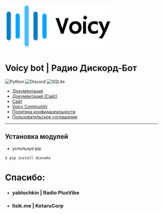 <img src="img/MiniLogo.svg" height="150px"/>

# Voicy bot | Радио Дискорд-Бот

![Python](https://img.shields.io/badge/python-3670A0?style=for-the-badge&logo=python&logoColor=ffdd54) ![Discord](https://img.shields.io/badge/Discord-%235865F2.svg?style=for-the-badge&logo=discord&logoColor=white) ![SQLite](https://img.shields.io/badge/sqlite-%2307405e.svg?style=for-the-badge&logo=sqlite&logoColor=white)

- [Документация](https://github.com/keeniGithub/Voicy.site/blob/main/documentations/Docs/Documentation.md)
- [Документация (Сайт)](https://voicy.site/documentations/)
- [Сайт](https://voicy.site)
- [Voicy Community](https://discord.gg/4ed6dbJZvZ)
- [Политика конфидацеальности](https://github.com/keeniGithub/Voicy.site/blob/main/documentations/PrivacyPolicy/Privacy.md)
- [Пользовательское соглашения](https://github.com/keeniGithub/Voicy.site/blob/main/documentations/TermsOfService/Terms.md)

---

## Установка модулей

- успользуя pip

```bash
$ pip install disnake
```

# Спасибо:

- <h3>yablochkin | Radio PlusVibe</h3>
- <h3>lisik.me | KetaruCorp</h3>
